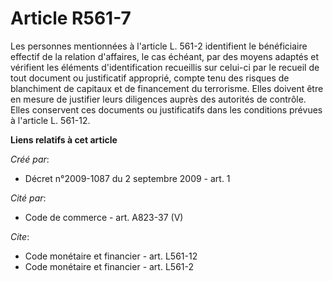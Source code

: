 # Article R561-7

Les personnes mentionnées à l'article L. 561-2 identifient le bénéficiaire effectif de la relation d'affaires, le cas
échéant, par des moyens adaptés et vérifient les éléments d'identification recueillis sur celui-ci par le recueil de tout
document ou justificatif approprié, compte tenu des risques de blanchiment de capitaux et de financement du terrorisme. Elles
doivent être en mesure de justifier leurs diligences auprès des autorités de contrôle. Elles conservent ces documents ou
justificatifs dans les conditions prévues à l'article L. 561-12.

**Liens relatifs à cet article**

_Créé par_:

  - Décret n°2009-1087 du 2 septembre 2009 - art. 1

_Cité par_:

  - Code de commerce - art. A823-37 (V)

_Cite_:

  - Code monétaire et financier - art. L561-12
  - Code monétaire et financier - art. L561-2
